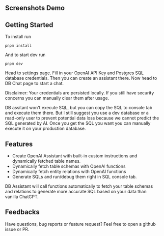 ## Screenshots Demo

## Getting Started

To install run

```
pnpm install
```

And to start dev run

```
pnpm dev
```

Head to settings page. Fill in your OpenAI API Key and Postgres SQL database credentials. Then you can create an assistant there. Now head to DB Chat page to start a chat.

Disclaimer:
Your credentials are persisted locally. If you still have security concerns you can manually clear them after usage.

DB assitant won't execute SQL, but you can copy the SQL to console tab and execute them there. But I still suggest you use a dev database or a read-only user to prevent potential data loss because we cannot predict the SQL generated by AI. Once you get the SQL you want you can manually execute it on your production database.

## Features

- Create OpenAI Assistant with built-in custom instructions and dynamically fetched table names.
- Dynamically fetch table schemas with OpenAI functions
- Dynamically fetch entity relations with OpenAI functions
- Generate SQLs and run/debug them right in SQL console tab.

DB Assistant will call functions automatically to fetch your table schemas and relations to generate more accurate SQL based on your data than vanilla ChatGPT.

## Feedbacks

Have questions, bug reports or feature request? Feel free to open a github issue or PR.
